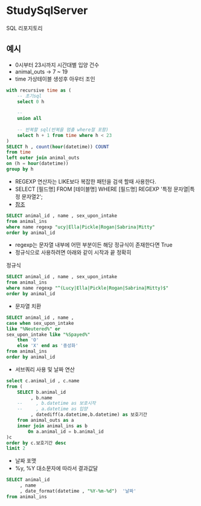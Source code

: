# StudySqlServer
SQL 리포지토리

## 예시
- 0시부터 23시까지 시간대별 입양 건수
- animal_outs -> 7 ~ 19
- time 가상테이블 생성후 아우터 조인

```sql
with recursive time as (
    -- 초기sql
    select 0 h
    
    -- 
    union all
    
    -- 반복할 sql(반복을 멈출 where절 포함)
    select h + 1 from time where h < 23
)
SELECT h , count(hour(datetime)) COUNT
from time 
left outer join animal_outs
on (h = hour(datetime))
group by h
```

- REGEXP 연산자는 LIKE보다 복잡한 패턴을 검색 할때 사용한다.
- SELECT [필드명] FROM [테이블명] WHERE [필드명] REGEXP '특정 문자열|특정 문자열2';
- [참조](https://lollolzkk.tistory.com/44)


```sql
SELECT animal_id , name , sex_upon_intake
from animal_ins
where name regexp "ucy|Ella|Pickle|Rogan|Sabrina|Mitty"
order by animal_id
```

- regexp는 문자열 내부에 어떤 부분이든 해당 정규식이 존재한다면 True
- 정규식으로 사용하려면 아래와 같이 시작과 끝 정확히 

정규식
```sql
SELECT animal_id , name , sex_upon_intake
from animal_ins
where name regexp "^(Lucy|Ella|Pickle|Rogan|Sabrina|Mitty)$"
order by animal_id
```


- 문자열 치환

```sql
SELECT animal_id , name , 
case when sex_upon_intake 
like "%Neutered%" or 
sex_upon_intake like "%Spayed%"
    then 'O'
    else 'X' end as '중성화'
from animal_ins
order by animal_id
```

- 서브쿼리 사용 및 날짜 연산

```sql
select c.animal_id , c.name
from (
    SELECT b.animal_id 
         , b.name 
    --     , b.datetime as 보호시작 
    --     , a.datetime as 입양 
         , datediff(a.datetime,b.datetime) as 보호기간
    from animal_outs as a
    inner join animal_ins as b
        On a.animal_id = b.animal_id
)c
order by c.보호기간 desc
limit 2
```

- 날짜 포맷
- %y, %Y 대소문자에 따라서 결과값달

```sql
SELECT animal_id 
     , name 
     , date_format(datetime , "%Y-%m-%d")  '날짜'
from animal_ins
```






